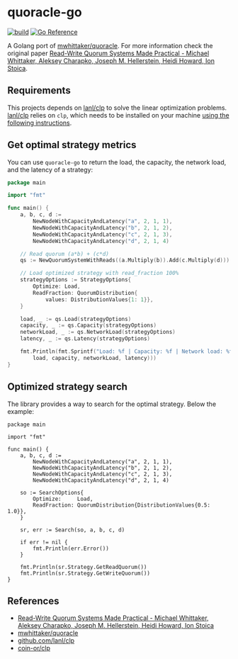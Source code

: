# quoracle-go

[![build](https://github.com/samueleresca/quoracle-go/actions/workflows/build.yml/badge.svg)](https://github.com/samueleresca/quoracle-go/actions/workflows/build.yml)
[![Go Reference](https://pkg.go.dev/badge/github.com/samueleresca/quoracle-go.svg)](https://pkg.go.dev/github.com/samueleresca/quoracle-go)

A Golang port of [mwhittaker/quoracle](https://github.com/mwhittaker/quoracle).
For more information check the original paper [Read-Write Quorum Systems Made Practical - Michael Whittaker, Aleksey Charapko, Joseph M. Hellerstein, Heidi Howard, Ion Stoica](https://mwhittaker.github.io/publications/quoracle.pdf).

## Requirements

This projects depends on [lanl/clp](https://github.com/lanl/clp) to solve the linear optimization problems.
[lanl/clp](https://github.com/lanl/clp) relies on `clp`, which needs to be installed on your machine [using the following instructions](https://github.com/coin-or/Clp#binaries).

## Get optimal strategy metrics

You can use `quoracle-go` to return the load, the capacity, the network load, and the latency of a strategy:

```go
package main

import "fmt"

func main() {
	a, b, c, d :=
		NewNodeWithCapacityAndLatency("a", 2, 1, 1),
		NewNodeWithCapacityAndLatency("b", 2, 1, 2),
		NewNodeWithCapacityAndLatency("c", 2, 1, 3),
		NewNodeWithCapacityAndLatency("d", 2, 1, 4)

	// Read quorum (a*b) + (c*d)
	qs := NewQuorumSystemWithReads((a.Multiply(b)).Add(c.Multiply(d)))

	// Load optimized strategy with read_fraction 100%
	strategyOptions := StrategyOptions{
		Optimize: Load,
		ReadFraction: QuorumDistribution{
			values: DistributionValues{1: 1}},
	}

	load, _ := qs.Load(strategyOptions)
	capacity, _ := qs.Capacity(strategyOptions)
	networkLoad, _ := qs.NetworkLoad(strategyOptions)
	latency, _ := qs.Latency(strategyOptions)

	fmt.Println(fmt.Sprintf("Load: %f | Capacity: %f | Network load: %f | Latency: %f",
		load, capacity, networkLoad, latency)))
}
```

## Optimized strategy search

The library provides a way to search for the optimal strategy. Below the example:

```golang
package main

import "fmt"

func main() {
	a, b, c, d :=
		NewNodeWithCapacityAndLatency("a", 2, 1, 1),
		NewNodeWithCapacityAndLatency("b", 2, 1, 2),
		NewNodeWithCapacityAndLatency("c", 2, 1, 3),
		NewNodeWithCapacityAndLatency("d", 2, 1, 4)

	so := SearchOptions{
		Optimize:     Load,
		ReadFraction: QuorumDistribution{DistributionValues{0.5: 1.0}},
	}

	sr, err := Search(so, a, b, c, d)

	if err != nil {
		fmt.Println(err.Error())
	}

	fmt.Println(sr.Strategy.GetReadQuorum())
	fmt.Println(sr.Strategy.GetWriteQuorum())
}
```

## References

- [Read-Write Quorum Systems Made Practical - Michael Whittaker, Aleksey Charapko, Joseph M. Hellerstein, Heidi Howard, Ion Stoica](https://mwhittaker.github.io/publications/quoracle.pdf)
- [mwhittaker/quoracle](https://github.com/mwhittaker/quoracle)
- [github.com/lanl/clp](https://github.com/lanl/clp)
- [coin-or/clp](https://github.com/coin-or/Clp)
